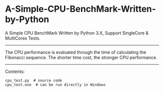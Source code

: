 # A-Simple-CPU-BenchMark-Written-by-Python
A Simple CPU BenchMark Written by Python 3.X, Support SingleCore &amp; MultiCores Tests.

---

The CPU performance is evaluated through the time of calculating the Fibonacci sequence. The shorter time cost, the stronger CPU performance.

---

Contents:

    cpu_test.py  # source code
    cpu_test.exe  # can be run directly in Windows
